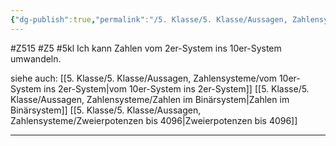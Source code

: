 ```yaml
---
{"dg-publish":true,"permalink":"/5. Klasse/5. Klasse/Aussagen, Zahlensysteme/vom 2er-System ins 10er-System/"}
---
```


#Z515 #Z5 #5kl 
Ich kann Zahlen vom 2er-System ins 10er-System umwandeln.

siehe auch:
[[5. Klasse/5. Klasse/Aussagen, Zahlensysteme/vom 10er-System ins 2er-System\|vom 10er-System ins 2er-System]]
[[5. Klasse/5. Klasse/Aussagen, Zahlensysteme/Zahlen im Binärsystem\|Zahlen im Binärsystem]]
[[5. Klasse/5. Klasse/Aussagen, Zahlensysteme/Zweierpotenzen bis 4096\|Zweierpotenzen bis 4096]]
___

